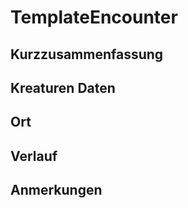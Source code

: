 # TemplateEncounter
## Kurzzusammenfassung


## Kreaturen Daten


## Ort


## Verlauf


## Anmerkungen